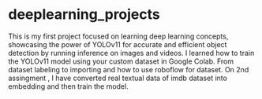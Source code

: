 # deeplearning_projects
This is my first project focused on learning deep learning concepts, showcasing the power of YOLOv11 for accurate and efficient object detection by running inference on images and videos.
I learned how to train the YOLOv11 model using your custom dataset in Google Colab. From dataset labeling to importing and how to use roboflow for dataset.
On 2nd assingment , I have converted real textual data of imdb dataset into embedding and then train the model. 

